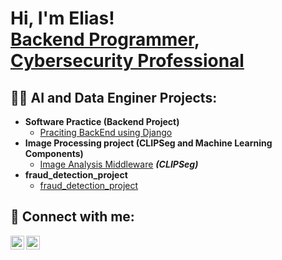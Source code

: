 <h1>Hi, I'm Elias! <br/><a href="[https://github.com/joshmadakor1](https://github.com/eliasgirmah)">Backend Programmer</a>, <a href="[https://www.linkedin.com/in/joshmadakor](https://www.linkedin.com/in/elias-hurisa-155a09283/)/">Cybersecurity Professional</a></h1>

<h2>👨‍💻 AI and Data Enginer Projects:</h2>

- <b>Software Practice (Backend Project)</b>
  - [Praciting BackEnd using Django](https://github.com/eliasgirmah/Django_news_portal_Project-)
- <b>Image Processing project (CLIPSeg and Machine Learning Components)</b>
  - [Image Analysis Middleware](https://github.com/eliasgirmah/new_CLIPSeg) <b><i>(CLIPSeg)</b></i>
- <b>fraud_detection_project</b>
  - [fraud_detection_project]((https://github.com/eliasgirmah/fraud_detection_project))
 


<h2> 🤳 Connect with me:</h2>

[<img align="left" alt="Elias Girma | YouTube" width="22px" src="https://www.youtube.com/@kidsafro" />][youtube]
[<img align="left" alt="Elias Girma | LinkedIn" width="22px" src="https://www.linkedin.com/in/elias-girma-155a09283/" />][linkedin]



[youtube]: https://www.youtube.com/@kidsafro
[linkedin]: https://www.linkedin.com/in/elias-girma-155a09283/

<!--


Here are some ideas to get you started:

- 🔭 I’m currently working on ...
- 🌱 I’m currently learning ...
- 👯 I’m looking to collaborate on ...
- 🤔 I’m looking for help with ...
- 💬 Ask me about ...
- 📫 How to reach me: ...
- 😄 Pronouns: ...
- ⚡ Fun fact: ...
-->
